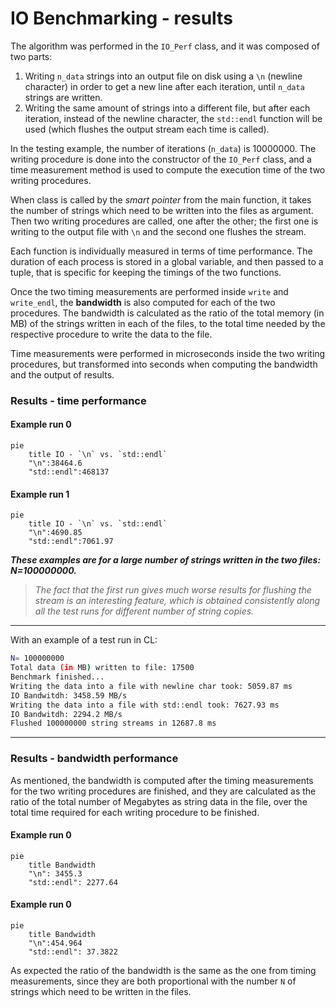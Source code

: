 # IO Benchmarking - results

The algorithm was performed in the `IO_Perf` class, and it was composed of two parts:

1. Writing `n_data` strings into an output file on disk using a `\n` (newline character) in order to get a new line after each iteration, until `n_data` strings are written.
2. Writing the same amount of strings into a different file, but after each iteration, instead of the newline character, the `std::endl` function will be used (which flushes the output stream each time is called).

In the testing example, the number of iterations (`n_data`) is 10000000.
The writing procedure is done into the constructor of the `IO_Perf` class, and a time measurement method is used to compute the execution time of the two writing procedures.

When class is called by the *smart pointer* from the main function, it takes the number of strings which need to be written into the files as argument. Then two writing procedures are called, one after the other; the first one is writing to the output file with `\n` and the second one flushes the stream.

Each function is individually measured in terms of time performance. The duration of each process is stored in a global variable, and then passed to a tuple, that is specific for keeping the timings of the two functions.

Once the two timing measurements are performed inside `write` and `write_endl`, the **bandwidth** is also computed for each of the two procedures. The bandwidth is calculated as the ratio of the total memory (in MB) of the strings written in each of the files, to the total time needed by the respective procedure to write the data to the file.

Time measurements were performed in microseconds inside the two writing procedures, but transformed into seconds when computing the bandwidth and the output of results.

### Results - time performance

#### Example run 0

```mermaid
pie
    title IO - `\n` vs. `std::endl` 
    "\n":38464.6
    "std::endl":468137
```

#### Example run 1

```mermaid
pie
    title IO - `\n` vs. `std::endl`
    "\n":4690.85
    "std::endl":7061.97
```


***These examples are for a large number of strings written in the two files: N=100000000.***

> *The fact that the first run gives much worse results for flushing the stream is an interesting feature, which is obtained consistently along all the test runs for different number of string copies.*
___
With an example of a test run in CL:

```bash
N= 100000000
Total data (in MB) written to file: 17500
Benchmark finished...
Writing the data into a file with newline char took: 5059.87 ms
IO Bandwitdh: 3458.59 MB/s
Writing the data into a file with std::endl took: 7627.93 ms
IO Bandwitdh: 2294.2 MB/s
Flushed 100000000 string streams in 12687.8 ms
```

___

### Results - bandwidth performance

As mentioned, the bandwidth is computed after the timing measurements for the two writing procedures are finished, and they are calculated as the ratio of the total number of Megabytes as string data in the file, over the total time required for each writing procedure to be finished.

#### Example run 0

```mermaid
pie
    title Bandwidth
    "\n": 3455.3
    "std::endl": 2277.64
```

#### Example run 0

```mermaid
pie
    title Bandwidth
    "\n":454.964
    "std::endl": 37.3822
```

As expected the ratio of the bandwidth is the same as the one from timing measurements, since they are both proportional with the number `N` of strings which need to be written in the files.
